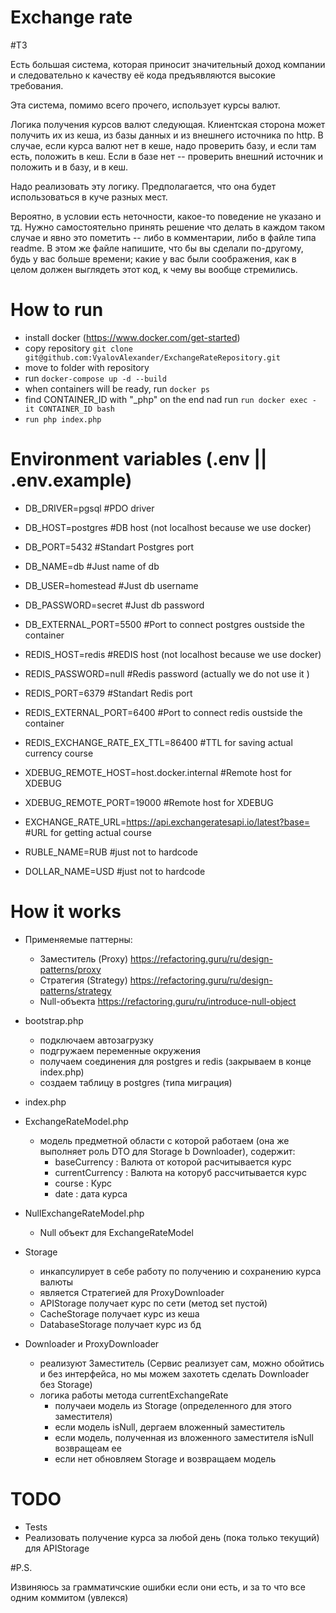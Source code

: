 # Exchange rate 

#ТЗ

Есть большая система, которая приносит значительный доход компании и следовательно к качеству её кода предъявляются высокие требования.
 
 Эта система, помимо всего прочего, использует курсы валют.
 
 Логика получения курсов валют следующая. Клиентская сторона может получить их из кеша, из базы данных и из внешнего источника по http. В случае, если курса валют нет в кеше, надо проверить базу, и если там есть, положить в кеш. Если в базе нет -- проверить внешний источник и положить и в базу, и в кеш.
 
 Надо реализовать эту логику. Предполагается, что она будет использоваться в куче разных мест.
 
 Вероятно, в условии есть неточности, какое-то поведение не указано и тд. Нужно самостоятельно принять решение что делать в каждом таком случае и явно это пометить -- либо в комментарии, либо в файле типа readme. В этом же файле напишите, что бы вы сделали по-другому, будь у вас больше времени; какие у вас были соображения, как в целом должен выглядеть этот код, к чему вы вообще стремились.

# How to run 

- install docker (https://www.docker.com/get-started)
- copy repository 
``git clone git@github.com:VyalovAlexander/ExchangeRateRepository.git``
- move to folder with repository
- run ``docker-compose up -d --build``
- when containers will be ready, run
``docker ps``
- find CONTAINER_ID with "_php" on the end nad run
``run docker exec -it CONTAINER_ID bash``
- ``run php index.php``

# Environment variables (.env || .env.example)

- DB_DRIVER=pgsql #PDO driver
- DB_HOST=postgres #DB host (not localhost because we use docker)
- DB_PORT=5432 #Standart Postgres port
- DB_NAME=db #Just name of db
- DB_USER=homestead #Just db username
- DB_PASSWORD=secret #Just db password
- DB_EXTERNAL_PORT=5500 #Port to connect postgres oustside the container

- REDIS_HOST=redis #REDIS host (not localhost because we use docker)
- REDIS_PASSWORD=null #Redis password (actually we do not use it )
- REDIS_PORT=6379 #Standart Redis port
- REDIS_EXTERNAL_PORT=6400 #Port to connect redis oustside the container
- REDIS_EXCHANGE_RATE_EX_TTL=86400 #TTL for saving actual currency course

- XDEBUG_REMOTE_HOST=host.docker.internal #Remote host for XDEBUG
- XDEBUG_REMOTE_PORT=19000 #Remote host for XDEBUG

- EXCHANGE_RATE_URL=https://api.exchangeratesapi.io/latest?base= #URL for getting actual course
- RUBLE_NAME=RUB #just not to hardcode
- DOLLAR_NAME=USD #just not to hardcode

# How it works

- Применяемые паттерны:
    - Заместитель (Proxy) https://refactoring.guru/ru/design-patterns/proxy
    - Стратегия (Strategy) https://refactoring.guru/ru/design-patterns/strategy
    - Null-объекта https://refactoring.guru/ru/introduce-null-object
    
- bootstrap.php
    - подключаем автозагрузку
    - подгружаем переменные окружения
    - получаем соединения для postgres и redis (закрываем в конце index.php)    
    - создаем таблицу в postgres (типа миграция)
    
- index.php

- ExchangeRateModel.php 
    - модель предметной области с которой работаем (она же выполняет роль DTO для Storage b Downloader), содержит:
        - baseCurrency : Валюта от которой расчитывается курс 
        - currentCurrency : Валюта на которуб рассчитывается курс
        - course : Курс
        - date : дата курса
- NullExchangeRateModel.php
    - Null объект для ExchangeRateModel
    
- Storage
    - инкапсулирует в себе работу по получению и сохранению курса валюты
    - является Стратегией для ProxyDownloader 
    - APIStorage получает курс по сети (метод set пустой)           
    - CacheStorage получает курс из кеша 
    - DatabaseStorage получает курс из бд
    
- Downloader и ProxyDownloader
    - реализуют Заместитель (Сервис реализует сам, можно обойтись и без интерфейса, но мы можем захотеть сделать Downloader без Storage)  
    - логика работы метода currentExchangeRate
        - получаеи модель из Storage (определенного для этого заместителя) 
        - если модель isNull, дергаем вложенный заместитель 
        - если модель, полученная из вложенного заместителя isNull возвращеам ее
        - если нет обновляем Storage и возвращаем модель
            

# TODO

- Tests
- Реализовать получение курса за любой день (пока только текущий) для APIStorage

#P.S.

Извиняюсь за грамматичские ошибки если они есть, и за то что все одним коммитом (увлекся) 